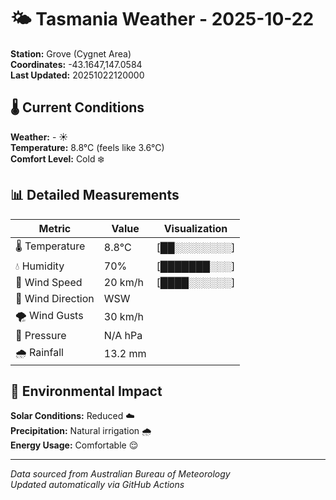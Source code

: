 # 🌤️ Tasmania Weather - 2025-10-22

**Station:** Grove (Cygnet Area)  
**Coordinates:** -43.1647,147.0584  
**Last Updated:** 20251022120000

## 🌡️ Current Conditions

**Weather:** - ☀️  
**Temperature:** 8.8°C (feels like 3.6°C)  
**Comfort Level:** Cold ❄️

## 📊 Detailed Measurements

| Metric | Value | Visualization |
|--------|-------|---------------|
| 🌡️ Temperature | 8.8°C | [██░░░░░░░░] |
| 💧 Humidity | 70% | [███████░░░] |
| 💨 Wind Speed | 20 km/h | [████░░░░░░] |
| 🧭 Wind Direction | WSW | |
| 🌪️ Wind Gusts | 30 km/h | |
| 🔽 Pressure | N/A hPa | |
| 🌧️ Rainfall | 13.2 mm | |

## 🌱 Environmental Impact

**Solar Conditions:** Reduced ☁️  
**Precipitation:** Natural irrigation 🌧️  
**Energy Usage:** Comfortable 😌

---
*Data sourced from Australian Bureau of Meteorology*  
*Updated automatically via GitHub Actions*
